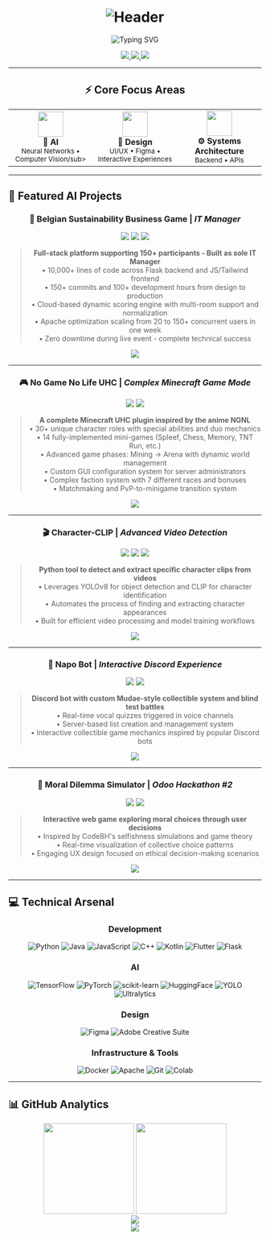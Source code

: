<div align="center">
  
# ![Header](https://capsule-render.vercel.app/api?type=waving&color=gradient&customColorList=12,14,16,17,19&height=300&section=header&text=Nicolas%20Lasch&fontSize=90&fontColor=fff&animation=fadeIn&fontAlignY=45&desc=AI%20Engineer%20•%20Creative%20Developer%20•%20Design%20Thinker&descAlignY=65&descSize=20)

<p align="center">
  <img src="https://readme-typing-svg.herokuapp.com?font=Fira+Code&weight=600&size=22&pause=1000&color=00D9FF&center=true&vCenter=true&width=700&lines=Building+AI+%26+Beautiful+Interfaces;3rd+Year+CS+%40+UCLouvain+(EPL);" alt="Typing SVG" />
</p>

<p align="center">
  <a href="https://github.com/NicolasLasch">
    <img src="https://img.shields.io/badge/GitHub-000?style=for-the-badge&logo=github&logoColor=white" />
  </a>
  <a href="https://www.linkedin.com/in/nicolas-lasch">
    <img src="https://img.shields.io/badge/LinkedIn-0077B5?style=for-the-badge&logo=linkedin&logoColor=white" />
  </a>
  <a href="mailto:nicolas.lasch@gmail.com">
    <img src="https://img.shields.io/badge/Email-D14836?style=for-the-badge&logo=gmail&logoColor=white" />
  </a>
</p>

</div>

---

<div align="center">
  
## ⚡ Core Focus Areas

<table>
  <tr>
    <td align="center" width="33%">
      <img src="https://img.icons8.com/nolan/64/artificial-intelligence.png" width="50"/><br/>
      <b>🧠 AI</b><br/>
      <sub>Neural Networks • Computer Vision/sub>
    </td>
    <td align="center" width="33%">
      <img src="https://img.icons8.com/nolan/64/design.png" width="50"/><br/>
      <b>🎨 Design</b><br/>
      <sub>UI/UX • Figma • Interactive Experiences</sub>
    </td>
    <td align="center" width="33%">
      <img src="https://img.icons8.com/nolan/64/code.png" width="50"/><br/>
      <b>⚙️ Systems Architecture</b><br/>
      <sub>Backend • APIs</sub>
    </td>
  </tr>
</table>

</div>

---

## 🚀 Featured AI Projects

<div align="center">


### 💼 **Belgian Sustainability Business Game** | _IT Manager_
<img src="https://img.shields.io/badge/STATUS-DEPLOYED-00D9FF?style=flat-square&labelColor=000" /> <img src="https://img.shields.io/badge/Scale-150+%20Users-FF6B6B?style=flat-square&labelColor=000" /> <img src="https://img.shields.io/badge/Tech-Flask%20•%20JS%20•%20Tailwind-4ECDC4?style=flat-square&labelColor=000" />

> **Full-stack platform supporting 150+ participants - Built as sole IT Manager**  
> • 10,000+ lines of code across Flask backend and JS/Tailwind frontend  
> • 150+ commits and 100+ development hours from design to production  
> • Cloud-based dynamic scoring engine with multi-room support and normalization  
> • Apache optimization scaling from 20 to 150+ concurrent users in one week  
> • Zero downtime during live event - complete technical success  

<img src="https://img.shields.io/badge/Private%20Project-333?style=for-the-badge" />

---

### 🎮 **No Game No Life UHC** | _Complex Minecraft Game Mode_
<img src="https://img.shields.io/badge/STATUS-ACTIVE%20DEVELOPMENT-00D9FF?style=flat-square&labelColor=000" /> <img src="https://img.shields.io/badge/Tech-Java%20•%20Spigot%20•%20Bukkit-4ECDC4?style=flat-square&labelColor=000" />

> **A complete Minecraft UHC plugin inspired by the anime NGNL**<br>
> • 30+ unique character roles with special abilities and duo mechanics<br>
> • 14 fully-implemented mini-games (Spleef, Chess, Memory, TNT Run, etc.)<br>
> • Advanced game phases: Mining → Arena with dynamic world management<br>
> • Custom GUI configuration system for server administrators<br>
> • Complex faction system with 7 different races and bonuses<br>
> • Matchmaking and PvP-to-minigame transition system<br>

<img src="https://img.shields.io/badge/Private%20Project-333?style=for-the-badge" />

---

### 🎬 **Character-CLIP** | _Advanced Video Detection_
<img src="https://img.shields.io/badge/STATUS-COMPLETE-00D9FF?style=flat-square&labelColor=000" /> <img src="https://img.shields.io/badge/AI-Computer%20Vision-FF6B6B?style=flat-square&labelColor=000" /> <img src="https://img.shields.io/badge/Tech-YOLOv8%20•%20CLIP-4ECDC4?style=flat-square&labelColor=000" />

> **Python tool to detect and extract specific character clips from videos**  
> • Leverages YOLOv8 for object detection and CLIP for character identification  
> • Automates the process of finding and extracting character appearances  
> • Built for efficient video processing and model training workflows  

<a href="https://github.com/NicolasLasch/Character-Clips">
  <img src="https://img.shields.io/badge/View%20Project-000?style=for-the-badge&logo=github&logoColor=white" />
</a>

---

### 🤖 **Napo Bot** | _Interactive Discord Experience_
<img src="https://img.shields.io/badge/STATUS-IN%20STANDBY-FFD93D?style=flat-square&labelColor=000" /> <img src="https://img.shields.io/badge/Tech-Python%20•%20Discord%20API-4ECDC4?style=flat-square&labelColor=000" />

> **Discord bot with custom Mudae-style collectible system and blind test battles**  
> • Real-time vocal quizzes triggered in voice channels  
> • Server-based list creation and management system  
> • Interactive collectible game mechanics inspired by popular Discord bots  

<a href="https://github.com/NicolasLasch/Napo-bot">
  <img src="https://img.shields.io/badge/View%20Project-000?style=for-the-badge&logo=github&logoColor=white" />
</a>

---

### 🧪 **Moral Dilemma Simulator** | _Odoo Hackathon #2_
<img src="https://img.shields.io/badge/STATUS-COMPLETE-00D9FF?style=flat-square&labelColor=000" /> <img src="https://img.shields.io/badge/Tech-JavaScript%20•%20UX%20Design-4ECDC4?style=flat-square&labelColor=000" />

> **Interactive web game exploring moral choices through user decisions**  
> • Inspired by CodeBH's selfishness simulations and game theory  
> • Real-time visualization of collective choice patterns  
> • Engaging UX design focused on ethical decision-making scenarios  

<a href="https://github.com/Odoo-Hackathons-Macos-Linux/hackathon-4.2">
  <img src="https://img.shields.io/badge/View%20Project-000?style=for-the-badge&logo=github&logoColor=white" />
</a>

</div>

---

## 💻 Technical Arsenal

<div align="center">

### **Development**
![Python](https://img.shields.io/badge/Python-3776AB?style=for-the-badge&logo=python&logoColor=white)
![Java](https://img.shields.io/badge/Java-ED8B00?style=for-the-badge&logo=openjdk&logoColor=white)
![JavaScript](https://img.shields.io/badge/JavaScript-F7DF1E?style=for-the-badge&logo=javascript&logoColor=black)
![C++](https://img.shields.io/badge/C++-00599C?style=for-the-badge&logo=c%2B%2B&logoColor=white)
![Kotlin](https://img.shields.io/badge/Kotlin-7F52FF?style=for-the-badge&logo=kotlin&logoColor=white)
![Flutter](https://img.shields.io/badge/Flutter-02569B?style=for-the-badge&logo=flutter&logoColor=white)
![Flask](https://img.shields.io/badge/Flask-000000?style=for-the-badge&logo=flask&logoColor=white)

### **AI**
![TensorFlow](https://img.shields.io/badge/TensorFlow-FF6F00?style=for-the-badge&logo=tensorflow&logoColor=white)
![PyTorch](https://img.shields.io/badge/PyTorch-EE4C2C?style=for-the-badge&logo=pytorch&logoColor=white)
![scikit-learn](https://img.shields.io/badge/scikit--learn-F7931E?style=for-the-badge&logo=scikit-learn&logoColor=white)
![HuggingFace](https://img.shields.io/badge/Hugging%20Face-FFD21E?style=for-the-badge&logo=huggingface&logoColor=black)
![YOLO](https://img.shields.io/badge/YOLO-00FFFF?style=for-the-badge&logo=yolo&logoColor=black)
![Ultralytics](https://img.shields.io/badge/Ultralytics-071D49?style=for-the-badge&logoColor=white)

### **Design**
![Figma](https://img.shields.io/badge/Figma-F24E1E?style=for-the-badge&logo=figma&logoColor=white)
![Adobe Creative Suite](https://img.shields.io/badge/Adobe%20Creative%20Suite-FF0000?style=for-the-badge&logo=adobe&logoColor=white)

### **Infrastructure & Tools**
![Docker](https://img.shields.io/badge/Docker-2496ED?style=for-the-badge&logo=docker&logoColor=white)
![Apache](https://img.shields.io/badge/Apache-D22128?style=for-the-badge&logo=apache&logoColor=white)
![Git](https://img.shields.io/badge/Git-F05032?style=for-the-badge&logo=git&logoColor=white)
![Colab](https://img.shields.io/badge/Google%20Colab-F9AB00?style=for-the-badge&logo=googlecolab&logoColor=white)

</div>

---

## 📊 GitHub Analytics

<div align="center">
  <img height="180em" src="https://github-readme-stats.vercel.app/api?username=NicolasLasch&show_icons=true&theme=radical&include_all_commits=true&count_private=true&hide_border=true&bg_color=0d1117&title_color=00D9FF&icon_color=00D9FF"/>
  <img height="180em" src="https://github-readme-stats.vercel.app/api/top-langs/?username=NicolasLasch&layout=compact&langs_count=8&theme=radical&hide_border=true&bg_color=0d1117&title_color=00D9FF"/>
</div>

<div align="center">
  <img src="https://github-readme-streak-stats.herokuapp.com/?user=NicolasLasch&theme=radical&hide_border=true&background=0d1117&stroke=00D9FF&ring=00D9FF&fire=FF6B6B&currStreakLabel=00D9FF" />
</div>

<div align="center">
  
<img src="https://capsule-render.vercel.app/api?type=waving&color=gradient&customColorList=12,14,16,17,19&height=200&section=footer&animation=fadeIn" />

</div>
